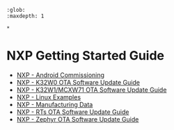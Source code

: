 ```{toctree}
:glob:
:maxdepth: 1

*
```

# NXP Getting Started Guide

-   [NXP - Android Commissioning](nxp_k32w_android_commissioning.md)
-   [NXP - K32W0 OTA Software Update Guide](nxp_k32w0_ota_guide.md)
-   [NXP - K32W1/MCXW71 OTA Software Update Guide](nxp_mcxw71_ota_guide.md)
-   [NXP - Linux Examples](nxp_imx8m_linux_examples.md)
-   [NXP - Manufacturing Data](nxp_manufacturing_flow.md)
-   [NXP - RTs OTA Software Update Guide](nxp_RTs_ota_software_update.md)
-   [NXP - Zephyr OTA Software Update Guide](nxp_zephyr_ota_software_update.md)
